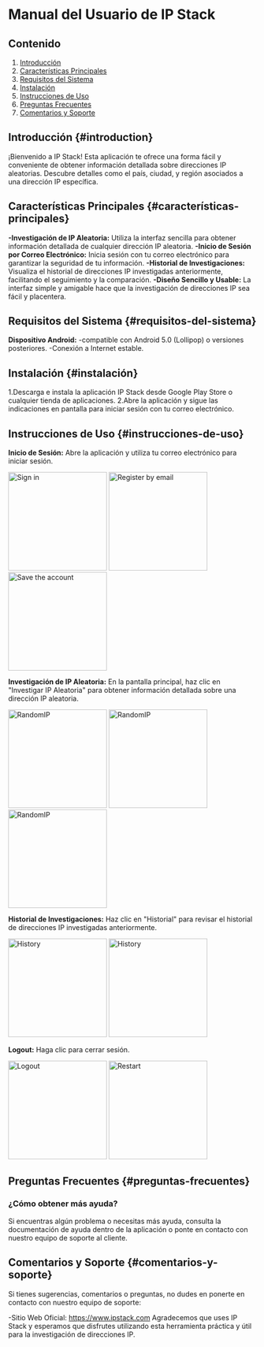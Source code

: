 # Manual del Usuario de IP Stack
## Contenido
1. [Introducción](#introducción)
2. [Características Principales](#características-principales)
3. [Requisitos del Sistema](#requisitos-del-sistema)
4. [Instalación](#instalación)
5. [Instrucciones de Uso](#instrucciones-de-uso)
6. [Preguntas Frecuentes](#preguntas-frecuentes)
7. [Comentarios y Soporte](#comentarios-y-soporte)



## Introducción {#introduction}
¡Bienvenido a IP Stack! Esta aplicación te ofrece una forma fácil y conveniente de obtener información detallada sobre direcciones IP aleatorias. Descubre detalles como el país, ciudad, y región asociados a una dirección IP específica.


## Características Principales {#características-principales}
**-Investigación de IP Aleatoria:** Utiliza la interfaz sencilla para obtener información detallada de cualquier dirección IP aleatoria.
**-Inicio de Sesión por Correo Electrónico:** Inicia sesión con tu correo electrónico para garantizar la seguridad de tu información.
**-Historial de Investigaciones:** Visualiza el historial de direcciones IP investigadas anteriormente, facilitando el seguimiento y la comparación.
**-Diseño Sencillo y Usable:** La interfaz simple y amigable hace que la investigación de direcciones IP sea fácil y placentera.


## Requisitos del Sistema {#requisitos-del-sistema}
**Dispositivo Android:**
-compatible con Android 5.0 (Lollipop) o versiones posteriores.
-Conexión a Internet estable.


## Instalación {#instalación}
1.Descarga e instala la aplicación IP Stack desde Google Play Store o cualquier tienda de aplicaciones.
2.Abre la aplicación y sigue las indicaciones en pantalla para iniciar sesión con tu correo electrónico.


## Instrucciones de Uso {#instrucciones-de-uso}
**Inicio de Sesión:** Abre la aplicación y utiliza tu correo electrónico para iniciar sesión.

<div>
    <img src="imags/1.png" alt="Sign in" width="200"/>
    <img src="imags/2.png" alt="Register by email" width="200"/>
    <img src="imags/3.png" alt="Save the account" width="200"/>
</div>


**Investigación de IP Aleatoria:** En la pantalla principal, haz clic en "Investigar IP Aleatoria" para obtener información detallada sobre una dirección IP aleatoria.

<div>
    <img src="imags/4.png" alt="RandomIP" width="200"/>
    <img src="imags/5.png" alt="RandomIP" width="200"/>
    <img src="imags/6.png" alt="RandomIP" width="200"/>
</div>


**Historial de Investigaciones:** Haz clic en "Historial" para revisar el historial de direcciones IP investigadas anteriormente.

<div>
    <img src="imags/7.png" alt="History" width="200"/>
    <img src="imags/8.png" alt="History" width="200"/>
</div>


**Logout:** Haga clic para cerrar sesión.

<div>
    <img src="imags/9.png" alt="Logout" width="200"/>
    <img src="imags/10.png" alt="Restart" width="200"/>
</div>


## Preguntas Frecuentes {#preguntas-frecuentes}
### ¿Cómo obtener más ayuda?

Si encuentras algún problema o necesitas más ayuda, consulta la documentación de ayuda dentro de la aplicación o ponte en contacto con nuestro equipo de soporte al cliente.

## Comentarios y Soporte {#comentarios-y-soporte}
Si tienes sugerencias, comentarios o preguntas, no dudes en ponerte en contacto con nuestro equipo de soporte:

-Sitio Web Oficial: https://www.ipstack.com
Agradecemos que uses IP Stack y esperamos que disfrutes utilizando esta herramienta práctica y útil para la investigación de direcciones IP.